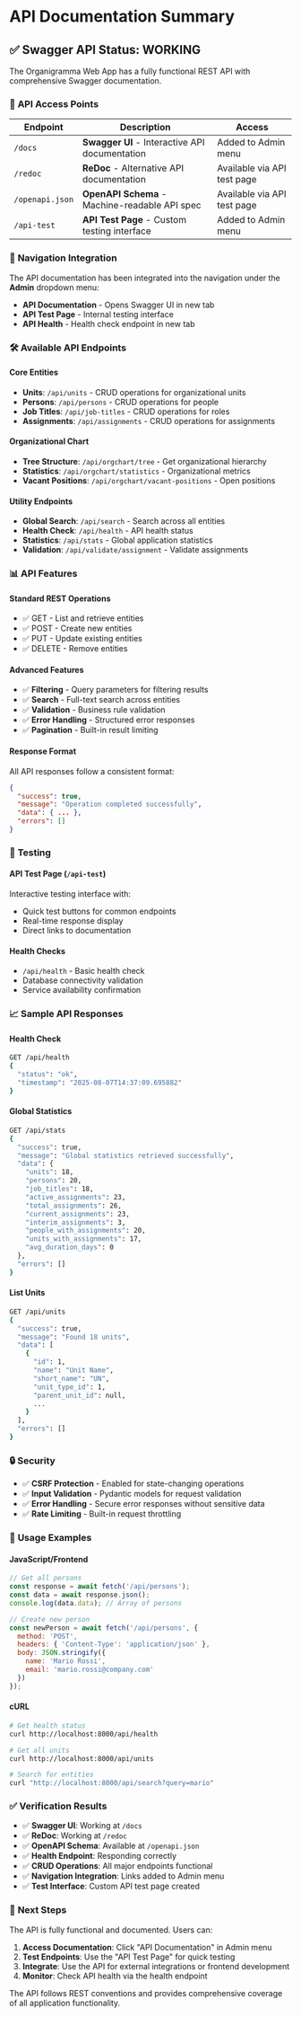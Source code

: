 # API Documentation Summary

## ✅ **Swagger API Status: WORKING**

The Organigramma Web App has a fully functional REST API with comprehensive Swagger documentation.

### 🔗 **API Access Points**

| Endpoint | Description | Access |
|----------|-------------|---------|
| `/docs` | **Swagger UI** - Interactive API documentation | Added to Admin menu |
| `/redoc` | **ReDoc** - Alternative API documentation | Available via API test page |
| `/openapi.json` | **OpenAPI Schema** - Machine-readable API spec | Available via API test page |
| `/api-test` | **API Test Page** - Custom testing interface | Added to Admin menu |

### 📍 **Navigation Integration**

The API documentation has been integrated into the navigation under the **Admin** dropdown menu:

- **API Documentation** - Opens Swagger UI in new tab
- **API Test Page** - Internal testing interface
- **API Health** - Health check endpoint in new tab

### 🛠 **Available API Endpoints**

#### **Core Entities**
- **Units**: `/api/units` - CRUD operations for organizational units
- **Persons**: `/api/persons` - CRUD operations for people
- **Job Titles**: `/api/job-titles` - CRUD operations for roles
- **Assignments**: `/api/assignments` - CRUD operations for assignments

#### **Organizational Chart**
- **Tree Structure**: `/api/orgchart/tree` - Get organizational hierarchy
- **Statistics**: `/api/orgchart/statistics` - Organizational metrics
- **Vacant Positions**: `/api/orgchart/vacant-positions` - Open positions

#### **Utility Endpoints**
- **Global Search**: `/api/search` - Search across all entities
- **Health Check**: `/api/health` - API health status
- **Statistics**: `/api/stats` - Global application statistics
- **Validation**: `/api/validate/assignment` - Validate assignments

### 📊 **API Features**

#### **Standard REST Operations**
- ✅ GET - List and retrieve entities
- ✅ POST - Create new entities
- ✅ PUT - Update existing entities
- ✅ DELETE - Remove entities

#### **Advanced Features**
- ✅ **Filtering** - Query parameters for filtering results
- ✅ **Search** - Full-text search across entities
- ✅ **Validation** - Business rule validation
- ✅ **Error Handling** - Structured error responses
- ✅ **Pagination** - Built-in result limiting

#### **Response Format**
All API responses follow a consistent format:
```json
{
  "success": true,
  "message": "Operation completed successfully",
  "data": { ... },
  "errors": []
}
```

### 🧪 **Testing**

#### **API Test Page** (`/api-test`)
Interactive testing interface with:
- Quick test buttons for common endpoints
- Real-time response display
- Direct links to documentation

#### **Health Checks**
- `/api/health` - Basic health check
- Database connectivity validation
- Service availability confirmation

### 📈 **Sample API Responses**

#### **Health Check**
```bash
GET /api/health
{
  "status": "ok",
  "timestamp": "2025-08-07T14:37:09.695882"
}
```

#### **Global Statistics**
```bash
GET /api/stats
{
  "success": true,
  "message": "Global statistics retrieved successfully",
  "data": {
    "units": 18,
    "persons": 20,
    "job_titles": 18,
    "active_assignments": 23,
    "total_assignments": 26,
    "current_assignments": 23,
    "interim_assignments": 3,
    "people_with_assignments": 20,
    "units_with_assignments": 17,
    "avg_duration_days": 0
  },
  "errors": []
}
```

#### **List Units**
```bash
GET /api/units
{
  "success": true,
  "message": "Found 18 units",
  "data": [
    {
      "id": 1,
      "name": "Unit Name",
      "short_name": "UN",
      "unit_type_id": 1,
      "parent_unit_id": null,
      ...
    }
  ],
  "errors": []
}
```

### 🔒 **Security**

- ✅ **CSRF Protection** - Enabled for state-changing operations
- ✅ **Input Validation** - Pydantic models for request validation
- ✅ **Error Handling** - Secure error responses without sensitive data
- ✅ **Rate Limiting** - Built-in request throttling

### 🎯 **Usage Examples**

#### **JavaScript/Frontend**
```javascript
// Get all persons
const response = await fetch('/api/persons');
const data = await response.json();
console.log(data.data); // Array of persons

// Create new person
const newPerson = await fetch('/api/persons', {
  method: 'POST',
  headers: { 'Content-Type': 'application/json' },
  body: JSON.stringify({
    name: 'Mario Rossi',
    email: 'mario.rossi@company.com'
  })
});
```

#### **cURL**
```bash
# Get health status
curl http://localhost:8000/api/health

# Get all units
curl http://localhost:8000/api/units

# Search for entities
curl "http://localhost:8000/api/search?query=mario"
```

### ✅ **Verification Results**

- ✅ **Swagger UI**: Working at `/docs`
- ✅ **ReDoc**: Working at `/redoc`
- ✅ **OpenAPI Schema**: Available at `/openapi.json`
- ✅ **Health Endpoint**: Responding correctly
- ✅ **CRUD Operations**: All major endpoints functional
- ✅ **Navigation Integration**: Links added to Admin menu
- ✅ **Test Interface**: Custom API test page created

### 🚀 **Next Steps**

The API is fully functional and documented. Users can:

1. **Access Documentation**: Click "API Documentation" in Admin menu
2. **Test Endpoints**: Use the "API Test Page" for quick testing
3. **Integrate**: Use the API for external integrations or frontend development
4. **Monitor**: Check API health via the health endpoint

The API follows REST conventions and provides comprehensive coverage of all application functionality.